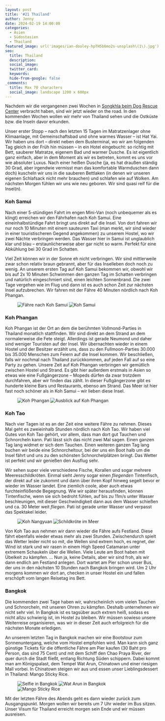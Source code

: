```yaml
---
layout: post
title: '#21 Thailand'
author: Jenny
date: 2024-02-19 14:00:00
categories:
  - Asien
  - Südostasien
  - Thailand
featured_image: url('images/ian-dooley-hpTH5b6mo2s-unsplash\(1\).jpg')
seo:
  title: Thailand
  description:
  social_image:
  twitter_card:
  keywords:
  hide-from-google: false
_comments:
  title: Max 70 characters
  social_image: landscape 1200 x 600px
---
```

Nachdem wir die vergangenen zwei Wochen in [Songkhla beim Dog Rescue Center](2024-02-17-dog-rescue-thailand) verbracht haben, sind wir jetzt wieder on the road. In den kommenden Wochen wollen wir mehr von Thailand sehen und die Ostküste bzw. die Inseln davor erkunden.

Unser erster Stopp – nach den letzten 15 Tagen im Matratzenlager ohne Klimaanlage, mit Gemeinschaftsbad und ohne warmes Wasser – ist Hat Yai. Wir haben uns dort – direkt neben dem Busterminal, wo wir am folgenden Tag gleich in der Früh hin müssen – in ein Hotel eingebucht: so richtig mit Bett, sauberer Matratze, eigenem Bad und warmer Dusche. Es ist eigentlich ganz einfach, aber in dem Moment als wir es betreten, kommt es uns vor wie absoluter Luxus. Nach einer heißen Dusche (ja, es hat draußen ständig 30 Grad, aber irgendwie vermisst man das komfortable Warmduschen dann doch) kuscheln wir uns in die sauberen Bettlaken (in denen wir unseren eigenen Schlafsack nicht mehr brauchen) und schlafen wie auf Wolken. Am nächsten Morgen fühlen wir uns wie neu geboren. Wir sind quasi reif für die Insel(n).

### Koh Samui

Nach einer 5-stündigen Fahrt im engen Mini-Van (noch unbequemer als es klingt) erreichen wir den Fährhafen nach Koh Samui. Eine eineinhalbstündige Fahrt bringt uns direkt auf die Insel. Von dort fahren wir nur noch 10 Minuten mit einem sauteuren Taxi (man merkt, wir sind wieder in einer touristischeren Gegend angekommen) zu unserem Hostel, wo wir zwei Nächte verbringen werden. Das Wasser hier in Samui ist unglaublich klar und blau – erstaunlicherweise aber gar nicht so warm. Perfekt für eine Abkühlung bei 30 Grad im Schatten.

Viel Zeit können wir in der Sonne eh nicht verbringen. Wir sind mittlerweile zwar schon relativ braun gebrannt, aber für das Inselleben doch noch zu wenig. An unserem ersten Tag auf Koh Samui bekommen wir, obwohl wir bis auf 2x 10 Minuten Schwimmen den ganzen Tag im Schatten verbringen und natürlich eingeschmiert sind, einen leichten Sonnenbrand. Die zwei Tage vergehen wie im Flug und dann ist es auch schon Zeit zur nächsten Insel aufzubrechen. Wir fahren mit der Fähre 40 Minuten nördlich nach Koh Phangan. 

<figure class="img2">
  <img src="/images/diary/thailand/thailand-9.jpg" alt="Fähre nach Koh Samui">
  <img src="/images/diary/thailand/thailand-4.jpg" alt="Koh Samui">
</figure>

### Koh Phangan

Koh Phangan ist der Ort an dem die berühmten Vollmond-Parties in Thailand monatlich stattfinden. Wir sind direkt an dem Strand an dem normalerweise die Fete steigt. Allerdings ist gerade Neumond und daher sind weniger Touristen auf der Insel. Wir übernachten wieder in einem Hostel und der Besitzer erzählt uns, dass zu den Fullmoon-Parties 30.000 bis 35.000 Menschen zum Feiern auf die Insel kommen. Wir beschließen, falls wir nochmal nach Thailand zurückkommen, auf jeden Fall auf so eine Party zu gehen. Unsere Zeit auf Koh Phangan verbringen wir gemütlich zwischen Hostel und Strand. Es gibt hier außerdem erstmals in Asien so etwas wie eine Fußgängerzone – Mopeds dürfen da zwar trotzdem durchfahren, aber wir finden das zählt. In dieser Fußgängerzone gibt es hunderte kleine Bars und Restaurants, ebenso am Strand. Das Meer ist hier fast noch schöner als in Koh Samui – wir lieben diese Insel.

<figure class="img2">
  <img src="/images/diary/thailand/thailand-1.jpg" alt="Koh Phangan">
  <img src="/images/diary/thailand/thailand-5.jpg" alt="Ausblick auf Koh Phangan">
</figure>

### Koh Tao

Nach vier Tagen ist es an der Zeit eine weitere Fähre zu nehmen. Dieses Mal geht es zweieinhalb Stunden nördlich nach Koh Tao. Wir haben viel Gutes von Koh Tao gehört, vor allem, dass man dort gut Tauchen und Schnorcheln kann. Pati lässt sich das nicht zwei Mal sagen. Einen ganzen Tag lang widmet er sich dem Tauchen. Einen weiteren ganzen Tag lang buchen wir beide eine Schnorcheltour, bei der uns ein Boot halb um die Insel fährt und uns zu den schönsten Schnorchelplätzen bringt. Das Wetter ist perfekt und wir genießen den Ausflug sehr.

Wir sehen super viele verschiedene Fische, Korallen und sogar mehrere Meeresschildkröten. Einmal sieht Jenny sogar einen *fliegenden* Tintenfisch, der direkt auf sie zukommt und dann über ihren Kopf hinweg segelt bevor er wieder im Wasser landet. Eine ziemlich coole, aber auch etwas furchteinflößende Begegnung. Wie wir später herausfinden, können Tintenfische, wenn sie sich bedroht fühlen, auf bis zu 11m/s unter Wasser beschleunigen, mit dieser Geschwindigkeit dann aus dem Wasser schießen und ca. 30 Meter weit *fliegen*. Pati ist gerade unter Wasser und verpasst das Spektakel leider.

<figure class="img2">
  <img src="/images/diary/thailand/thailand-2.jpg" alt="Koh Nangyuan">
  <img src="/images/diary/thailand/thailand-3.jpg" alt="Schildkröte im Meer">
</figure>

Von Koh Tao aus nehmen wir dann wieder die Fähre aufs Festland. Diese fährt ebenfalls wieder etwas mehr als zwei Stunden. Zwischendurch spielt das Wetter leider nicht so mit, die Wellen sind extrem hoch, es regnet, der Wind ist stark und wir rasen in einem High Speed Catamaran unter extremem Schaukeln über die Wellen. Viele Leute am Boot haben mit Übelkeit zu kämpfen. … Nun ja, keine Details, aber wir sind froh, als wir dann endlich am Festland anlegen. Dort wartet am Pier schon unser Bus, der uns in den nächsten 10 Stunden nach Bangkok bringen wird. Um 2 Uhr morgens kommen wir dort an, checken in unser Hostel ein und fallen erschöpft vom langen Reisetag ins Bett.

### Bangkok

Die kommenden zwei Tage haben wir, wahrscheinlich vom vielen Tauchen und Schnorcheln, mit unseren Ohren zu kämpfen. Deshalb unternehmen wir nicht sehr viel. In Bangkok ist es tagsüber auch extrem heiß, sodass es nicht allzu schwierig ist, im Hostel zu bleiben. Wir müssen sowieso unsere Weiterreise organisieren, was wir in dieser Zeit auch erfolgreich für die nächsten Monate erledigen.

An unserem letzten Tag in Bangkok machen wir eine Bootstour zum Sonnenuntergang, welche vom Hostel empfohlen wird. Man kann sich ganz günstige Tickets für die öffentliche Fähre am Pier kaufen (30 Baht pro Person, das sind 75 Cent) und mit dem Schiff den Chao Praya River, der quer durch die Stadt fließt, entlang Richtung Süden schippern. Dabei kommt man am Königspalast, dem Tempel Wat Arun, Chinatown und einer riesigen Mall vorbei. In Chinatown steigen wir aus und essen unser Lieblingsdessert in Thailand: Mango Sticky Rice.

<figure class="img3">
  <img src="/images/diary/thailand/thailand-6.jpg" alt="Selfie in Bangkok">
  <img src="/images/diary/thailand/thailand-8.jpg" alt="Wat Arun in Bangkok">
  <img src="/images/diary/thailand/thailand-7.jpg" alt="Mango Sticky Rice">
</figure>

Mit der letzten Fähre des Abends geht es dann wieder zurück zum Ausgangspunkt. Morgen wollen wir bereits um 7 Uhr wieder im Bus sitzen. Unser Visum für Thailand erreicht morgen sein Ende und wir müssen ausreisen.